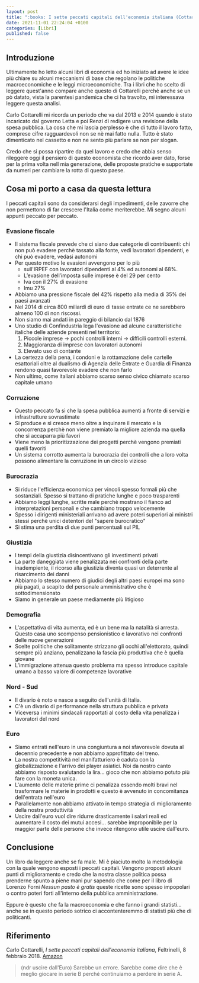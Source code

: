 ```yaml
---
layout: post
title: ":books: I sette peccati capitali dell'economia italiana (Cottarelli)"
date: 2021-11-01 22:24:04 +0100
categories: [Libri]
published: false
---
```


## Introduzione

Ultimamente ho letto alcuni libri di economia ed ho iniziato ad avere le idee più chiare su alcuni meccanismi di base che regolano le politiche macroeconomiche e le leggi microeconomiche. Tra i libri che ho scelto di leggere quest'anno compare anche questo di Cottarelli perchè anche se un pò datato, vista la parentesi pandemica che ci ha travolto, mi interessava leggere questa analisi.

Carlo Cottarelli mi ricorda un periodo che va dal 2013 e 2014 quando è stato incaricato dal governo Letta e poi Renzi di redigere una revisione della spesa pubblica. La cosa che mi lascia perplesso è che di tutto il lavoro fatto, comprese cifre ragguardevoli non se nè mai fatto nulla. Tutto è stato dimenticato nel cassetto e non ne sento più parlare se non per slogan.

Credo che si possa ripartire da quel lavoro e credo che abbia senso rileggere oggi il pensiero di questo economista che ricordo aver dato, forse per la prima volta nell mia generazione, delle proposte pratiche e supportate da numeri per cambiare la rotta di questo paese.

## Cosa mi porto a casa da questa lettura

I peccati capitali sono da considerarsi degli impedimenti, delle zavorre che non permettono di far crescere l'Italia come meriterebbe. Mi segno alcuni appunti peccato per peccato.

### Evasione fiscale

- Il sistema fiscale prevede che ci siano due categorie di contribuenti: chi non può evadere perchè tassato alla fonte, vedi lavoratori dipendenti, e chi può evadere, vedasi autonomi
- Per questo motivo le evasioni avvengono per lo più
  - sull'IRPEF con lavoratori dipendenti al 4% ed autonomi al 68%.
  - L’evasione dell’imposta sulle imprese è del 29 per cento
  - Iva con il 27% di evasione
  - Imu 27%
- Abbiamo una pressione fiscale del 42% rispetto alla media di 35% dei paesi avanzati
- Nel 2014 di circa 800 miliardi di euro di tasse entrate ce ne sarebbero almeno 100 di non riscossi.
- Non siamo mai andati in pareggio di bilancio dal 1876
- Uno studio di Confindustria lega l'evasione ad alcune caratteristiche italiche delle aziende presenti nel territorio:
  1. Piccole imprese → pochi controlli interni → difficili controlli esterni.
  2. Maggioranza di imprese con lavoratori autonomi
  3. Elevato uso di contante
- La certezza della pena, i condoni e la rottamazione delle cartelle esattoriali oltre al dualismo di Agenzia delle Entrate e Guardia di Finanza rendono quasi favorevole evadere che non farlo
- Non ultimo, come italiani abbiamo scarso senso civico chiamato scarso capitale umano

### Corruzione

- Questo peccato fa sì che la spesa pubblica aumenti a fronte di servizi e infrastrutture sovrastimate
- Si produce e si cresce meno oltre a inquinare il mercato e la concorrenza perchè non viene premiato la migliore azienda ma quella che si accaparra più favori
- Viene meno la prioritizzazione dei progetti perchè vengono premiati quelli favoriti
- Un sistema corrotto aumenta la burocrazia dei controlli che a loro volta possono alimentare la corruzione in un circolo vizioso

### Burocrazia

- Si riduce l'efficienza economica per vincoli spesso formali più che sostanziali. Spesso si trattano di pratiche lunghe e poco trasparenti
- Abbiamo leggi lunghe, scritte male perchè mostrano il fianco ad interpretazioni personali e che cambiano troppo velocemente
- Spesso i dirigenti ministeriali arrivano ad avere poteri superiori ai ministri stessi perchè unici detentori del "sapere burocratico"
- Si stima una perdita di due punti percentuali sul PIL

### Giustizia

- I tempi della giustizia disincentivano gli investimenti privati
- La parte daneggiata viene penalizzata nei confronti della parte inadempiente, il ricorso alla giustizia diventa quasi un deterrente al risarcimento dei danni
- Abbiamo lo stesso numero di giudici degli altri paesi europei ma sono più pagati, a scapito del personale amministrativo che è sottodimensionato
- Siamo in generale un paese mediamente più litigioso

### Demografia

- L'aspettativa di vita aumenta, ed è un bene ma la natalità si arresta. Questo casa uno scompenso pensionistico e lavorativo nei confronti delle nuove generazioni
- Scelte politiche che solitamente strizzano gli occhi all'elettorato, quindi sempre più anziano, penalizzano la fascia più produttiva che è quella giovane
- L'immigrazione attenua questo problema ma spesso introduce capitale umano a basso valore di competenze lavorative

### Nord - Sud

- Il divario è noto e nasce a seguito dell'unità di Italia.
- C'è un divario di performance nella struttura pubblica e privata
- Viceversa i minimi sindacali rapportati al costo della vita penalizza i lavoratori del nord

### Euro

- Siamo entrati nell'euro in una congiuntura a noi sfavorevole dovuta al decennio precedente e non abbiamo approfittato del treno.
- La nostra competitività nel manifatturiero è caduta con la globalizzazione e l'arrivo dei player asiatici. Noi da nostro canto abbiamo risposto svalutando la lira... gioco che non abbiamo potuto più fare con la moneta unica.
- L'aumento delle materie prime ci penalizza essendo molti bravi nel trasformare le materie in prodotti e questo è avvenuto in concomitanza dell'entrata nell'euro
- Parallelamente non abbiamo attivato in tempo strategia di miglioramento della nostra produttività
- Uscire dall'euro vuol dire ridurre drasticamente i salari reali ed aumentare il costo dei mutui accesi... sarebbe improponibile per la maggior parte delle persone che invece ritengono utile uscire dall'euro.

## Conclusione

Un libro da leggere anche se fa male. Mi è piaciuto molto la metodologia con la quale vengono esposti i peccati capitali. Vengono proposti alcuni punti di miglioramento e credo che la nostra classe politica possa prenderne spunto a piene mani pur sapendo che come per il libro di Lorenzo Forni _Nessun pasto è gratis_ queste ricette sono spesso impopolari o contro poteri forti all'interno della pubblica amministrazione.

Eppure è questo che fa la macroeconomia e che fanno i grandi statisti... anche se in questo periodo sotrico ci accontenteremmo di statisti più che di politicanti.

## Riferimento

Carlo Cottarelli, _I sette peccati capitali dell'economia italiana_, Feltrinelli, 8 febbraio 2018. [Amazon](https://www.amazon.it/sette-peccati-capitali-delleconomia-italiana/dp/8807173328/ref=sr_1_1?__mk_it_IT=%C3%85M%C3%85%C5%BD%C3%95%C3%91&crid=1YUT9GI7RJ916&dchild=1&keywords=i+sette+peccati+capitali+dell+economia+italiana&qid=1629662429&sprefix=i+sette+pecc%2Caps%2C213&sr=8-1)

> (ndr uscire dall'Euro) Sarebbe un errore. Sarebbe come dire che è meglio giocare in serie B perché continuiamo a perdere in serie A.

